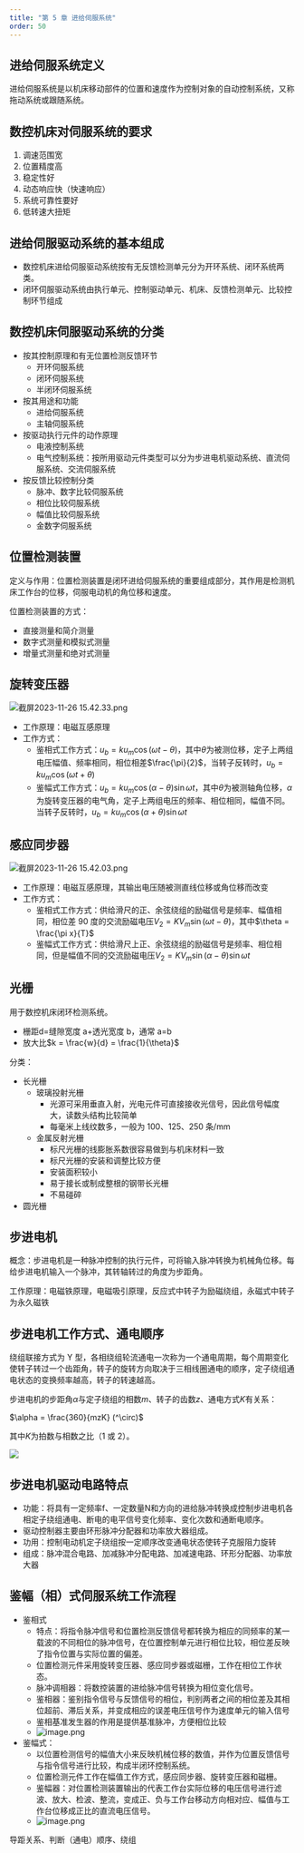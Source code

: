 ```yaml
---
title: "第 5 章 进给伺服系统"
order: 50
---
```


## 进给伺服系统定义

进给伺服系统是以机床移动部件的位置和速度作为控制对象的自动控制系统，又称拖动系统或跟随系统。

## 数控机床对伺服系统的要求

1. 调速范围宽
2. 位置精度高
3. 稳定性好
4. 动态响应快（快速响应）
5. 系统可靠性要好
6. 低转速大扭矩

## 进给伺服驱动系统的基本组成

- 数控机床进给伺服驱动系统按有无反馈检测单元分为开环系统、闭环系统两类。
- 闭环伺服驱动系统由执行单元、控制驱动单元、机床、反馈检测单元、比较控制环节组成

## 数控机床伺服驱动系统的分类

- 按其控制原理和有无位置检测反馈环节
   - 开环伺服系统
   - 闭环伺服系统
   - 半闭环伺服系统
- 按其用途和功能
   - 进给伺服系统
   - 主轴伺服系统
- 按驱动执行元件的动作原理
   - 电液控制系统
   - 电气控制系统：按所用驱动元件类型可以分为步进电机驱动系统、直流伺服系统、交流伺服系统
- 按反馈比较控制分类
   - 脉冲、数字比较伺服系统
   - 相位比较伺服系统
   - 幅值比较伺服系统
   - 金数字伺服系统

## 位置检测装置

定义与作用：位置检测装置是闭环进给伺服系统的重要组成部分，其作用是检测机床工作台的位移，伺服电动机的角位移和速度。

位置检测装置的方式：

- 直接测量和简介测量
- 数字式测量和模拟式测量
- 增量式测量和绝对式测量

## 旋转变压器

![截屏2023-11-26 15.42.33.png](/assets/images/match/subjects/NumericalControl/57adB423Cb1700984559249-1831d788-1b27-4281-b1a0-d04e1217be79.png)

- 工作原理：电磁互感原理
- 工作方式：
   - 鉴相式工作方式：$u_b = k u_m \cos(\omega t - \theta)$，其中$\theta$为被测位移，定子上两组电压幅值、频率相同，相位相差$\frac{\pi}{2}$，当转子反转时，$u_b = k u_m \cos(\omega t + \theta)$
   - 鉴幅式工作方式：$u_b = k u_m \cos(\alpha - \theta) \sin \omega t$，其中$\theta$为被测轴角位移，$\alpha$为旋转变压器的电气角，定子上两组电压的频率、相位相同，幅值不同。当转子反转时，$u_b = k u_m \cos(\alpha + \theta)\sin \omega t$

## 感应同步器

![截屏2023-11-26 15.42.03.png](/assets/images/match/subjects/NumericalControl/cC373DDffE1700984527347-83377d62-184f-430b-88e2-bda6e5606c54.png)

- 工作原理：电磁互感原理，其输出电压随被测直线位移或角位移而改变
- 工作方式：
   - 鉴相式工作方式：供给滑尺的正、余弦绕组的励磁信号是频率、幅值相同，相位差 90 度的交流励磁电压$V_2 = KV_m \sin(\omega t - \theta)$，其中$\theta = \frac{\pi x}{T}$
   - 鉴幅式工作方式：供给滑尺上正、余弦绕组的励磁信号是频率、相位相同，但是幅值不同的交流励磁电压$V_2 = KV_m \sin(\alpha - \theta)\sin \omega t$

## 光栅

用于数控机床闭环检测系统。

- 栅距d=缝隙宽度 a+透光宽度 b，通常 a=b
- 放大比$k = \frac{w}{d} = \frac{1}{\theta}$

分类：
- 长光栅
   - 玻璃投射光栅
      - 光源可采用垂直入射，光电元件可直接接收光信号，因此信号幅度大，读数头结构比较简单
      - 每毫米上线纹数多，一般为 100、125、250 条/mm
   - 金属反射光栅
      - 标尺光栅的线膨胀系数很容易做到与机床材料一致
      - 标尺光栅的安装和调整比较方便
      - 安装面积较小
      - 易于接长或制成整根的钢带长光栅
      - 不易碰碎
- 圆光栅

## 步进电机

概念：步进电机是一种脉冲控制的执行元件，可将输入脉冲转换为机械角位移。每给步进电机输入一个脉冲，其转轴转过的角度为步距角。

工作原理：电磁铁原理，电磁吸引原理，反应式中转子为励磁绕组，永磁式中转子为永久磁铁

## 步进电机工作方式、通电顺序

绕组联接方式为 Y 型，各相绕组轮流通电一次称为一个通电周期，每个周期变化使转子转过一个齿距角，转子的旋转方向取决于三相线圈通电的顺序，定子绕组通电状态的变换频率越高，转子的转速越高。

步进电机的步距角$\alpha$与定子绕组的相数$m$、转子的齿数$z$、通电方式$K$有关系：

$\alpha = \frac{360}{mzK} (^\circ)$

其中$K$为拍数与相数之比（1 或 2）。

![](/assets/images/match/subjects/NumericalControl/ea3b08bF5A202312111748951.png)

## 步进电机驱动电路特点

- 功能：将具有一定频率f、一定数量N和方向的进给脉冲转换成控制步进电机各相定子绕组通电、断电的电平信号变化频率、变化次数和通断电顺序。 
- 驱动控制器主要由环形脉冲分配器和功率放大器组成。
- 功用：控制电动机定子绕组按一定顺序改变通电状态使转子克服阻力旋转
- 组成：脉冲混合电路、加减脉冲分配电路、加减速电路、环形分配器、功率放大器

## 鉴幅（相）式伺服系统工作流程

- 鉴相式
   - 特点：将指令脉冲信号和位置检测反馈信号都转换为相应的同频率的某一载波的不同相位的脉冲信号，在位置控制单元进行相位比较，相位差反映了指令位置与实际位置的偏差。 
   - 位置检测元件采用旋转变压器、感应同步器或磁栅，工作在相位工作状态。 
   - 脉冲调相器：将数控装置的进给脉冲信号转换为相位变化信号。 
   - 鉴相器：鉴别指令信号与反馈信号的相位，判别两者之间的相位差及其相位超前、滞后关系，并变成相应的误差电压信号作为速度单元的输入信号
   - 鉴相基准发生器的作用是提供基准脉冲，方便相位比较
   - ![image.png](/assets/images/match/subjects/NumericalControl/aac02eEb281701059023329-92e65759-21f3-4041-9a6e-d4798866c92b.png)
- 鉴幅式：
   - 以位置检测信号的幅值大小来反映机械位移的数值，并作为位置反馈信号与指令信号进行比较，构成半闭环控制系统。 
   - 位置检测元件工作在幅值工作方式，感应同步器、旋转变压器和磁栅。 
   - 鉴幅器：对位置检测装置输出的代表工作台实际位移的电压信号进行滤波、放大、检波、整流，变成正、负与工作台移动方向相对应、幅值与工作台位移成正比的直流电压信号。
   - ![image.png](/assets/images/match/subjects/NumericalControl/5f37DB5da31701059039278-8f3fd826-30bb-4319-8a95-de164d1f0efd.png)

导距关系、判断（通电）顺序、绕组
